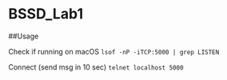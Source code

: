 # BSSD_Lab1

##Usage

Check if running on macOS
`lsof -nP -iTCP:5000 | grep LISTEN`

Connect (send msg in 10 sec)
`telnet localhost 5000`
